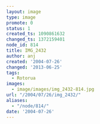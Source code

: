 ```yaml
---
layout: image
type: image
promote: 0
status: 1
created_ts: 1090861632
changed_ts: 1372159401
node_id: 814
title: IMG_2432
author: anj
created: '2004-07-26'
changed: '2013-06-25'
tags:
  - Rotorua
images:
  - image/images/img_2432-814.jpg
url: "/2004/07/26/img_2432/"
aliases:
  - "/node/814/"
date: '2004-07-26'
---
```


